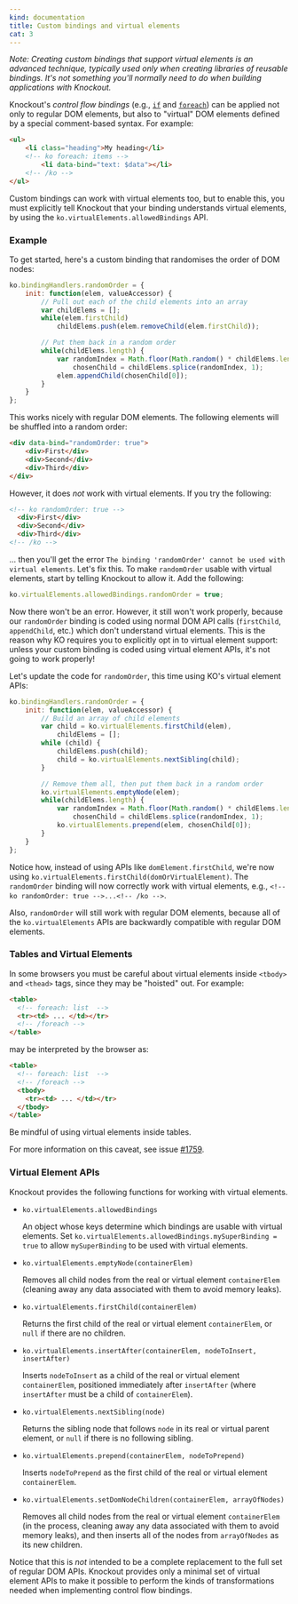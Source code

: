 ```yaml
---
kind: documentation
title: Custom bindings and virtual elements
cat: 3
---
```


*Note: Creating custom bindings that support virtual elements is an advanced technique, typically used only when creating libraries of reusable bindings. It's not something you'll normally need to do when building applications with Knockout.*

Knockout's *control flow bindings* (e.g., [`if`](if-binding.html) and [`foreach`](foreach-binding.html)) can be applied not only to regular DOM elements, but also to "virtual" DOM elements defined by a special comment-based syntax. For example:

```html
<ul>
    <li class="heading">My heading</li>
    <!-- ko foreach: items -->
        <li data-bind="text: $data"></li>
    <!-- /ko -->
</ul>
```

Custom bindings can work with virtual elements too, but to enable this, you must explicitly tell Knockout that your binding understands virtual elements, by using the `ko.virtualElements.allowedBindings` API.

### Example

To get started, here's a custom binding that randomises the order of DOM nodes:

```javascript
ko.bindingHandlers.randomOrder = {
    init: function(elem, valueAccessor) {
        // Pull out each of the child elements into an array
        var childElems = [];
        while(elem.firstChild)
            childElems.push(elem.removeChild(elem.firstChild));

        // Put them back in a random order
        while(childElems.length) {
            var randomIndex = Math.floor(Math.random() * childElems.length),
                chosenChild = childElems.splice(randomIndex, 1);
            elem.appendChild(chosenChild[0]);
        }
    }
};
```

This works nicely with regular DOM elements. The following elements will be shuffled into a random order:

```html
<div data-bind="randomOrder: true">
    <div>First</div>
    <div>Second</div>
    <div>Third</div>
</div>
```

However, it does *not* work with virtual elements. If you try the following:

```html
<!-- ko randomOrder: true -->
  <div>First</div>
  <div>Second</div>
  <div>Third</div>
<!-- /ko -->
```

... then you'll get the error `The binding 'randomOrder' cannot be used with virtual elements`. Let's fix this. To make `randomOrder` usable with virtual elements, start by telling Knockout to allow it. Add the following:

```javascript
ko.virtualElements.allowedBindings.randomOrder = true;
```

Now there won't be an error. However, it still won't work properly, because our `randomOrder` binding is coded using normal DOM API calls (`firstChild`, `appendChild`, etc.) which don't understand virtual elements. This is the reason why KO requires you to explicitly opt in to virtual element support: unless your custom binding is coded using virtual element APIs, it's not going to work properly!

Let's update the code for `randomOrder`, this time using KO's virtual element APIs:

```javascript
ko.bindingHandlers.randomOrder = {
    init: function(elem, valueAccessor) {
        // Build an array of child elements
        var child = ko.virtualElements.firstChild(elem),
            childElems = [];
        while (child) {
            childElems.push(child);
            child = ko.virtualElements.nextSibling(child);
        }

        // Remove them all, then put them back in a random order
        ko.virtualElements.emptyNode(elem);
        while(childElems.length) {
            var randomIndex = Math.floor(Math.random() * childElems.length),
                chosenChild = childElems.splice(randomIndex, 1);
            ko.virtualElements.prepend(elem, chosenChild[0]);
        }
    }
};
```

Notice how, instead of using APIs like `domElement.firstChild`, we're now using `ko.virtualElements.firstChild(domOrVirtualElement)`. The `randomOrder` binding will now correctly work with virtual elements, e.g., `<!-- ko randomOrder: true -->...<!-- /ko -->`.

Also, `randomOrder` will still work with regular DOM elements, because all of the `ko.virtualElements` APIs are backwardly compatible with regular DOM elements.

### Tables and Virtual Elements

In some browsers you must be careful about virtual elements inside `<tbody>` and `<thead>` tags, since they may be "hoisted" out. For example:

```html
<table>
  <!-- foreach: list  -->
  <tr><td> ... </td></tr>
  <!-- /foreach -->
</table>
```

may be interpreted by the browser as:

```html
<table>
  <!-- foreach: list  -->
  <!-- /foreach -->
  <tbody>
    <tr><td> ... </td></tr>
  </tbody>
</table>
```

Be mindful of using virtual elements inside tables.

For more information on this caveat, see issue [#1759](https://github.com/knockout/knockout/issues/1759).

### Virtual Element APIs

Knockout provides the following functions for working with virtual elements.

* `ko.virtualElements.allowedBindings`

  An object whose keys determine which bindings are usable with virtual elements. Set `ko.virtualElements.allowedBindings.mySuperBinding = true` to allow `mySuperBinding` to be used with virtual elements.

* `ko.virtualElements.emptyNode(containerElem)`

  Removes all child nodes from the real or virtual element `containerElem` (cleaning away any data associated with them to avoid memory leaks).

* `ko.virtualElements.firstChild(containerElem)`

  Returns the first child of the real or virtual element `containerElem`, or `null` if there are no children.

* `ko.virtualElements.insertAfter(containerElem, nodeToInsert, insertAfter)`

  Inserts `nodeToInsert` as a child of the real or virtual element `containerElem`, positioned immediately after `insertAfter` (where `insertAfter` must be a child of `containerElem`).

* `ko.virtualElements.nextSibling(node)`

  Returns the sibling node that follows `node` in its real or virtual parent element, or `null` if there is no following sibling.

* `ko.virtualElements.prepend(containerElem, nodeToPrepend)`

  Inserts `nodeToPrepend` as the first child of the real or virtual element `containerElem`.

* `ko.virtualElements.setDomNodeChildren(containerElem, arrayOfNodes)`

  Removes all child nodes from the real or virtual element `containerElem` (in the process, cleaning away any data associated with them to avoid memory leaks), and then inserts all of the nodes from `arrayOfNodes` as its new children.

Notice that this is *not* intended to be a complete replacement to the full set of regular DOM APIs. Knockout provides only a minimal set of virtual element APIs to make it possible to perform the kinds of transformations needed when implementing control flow bindings.
